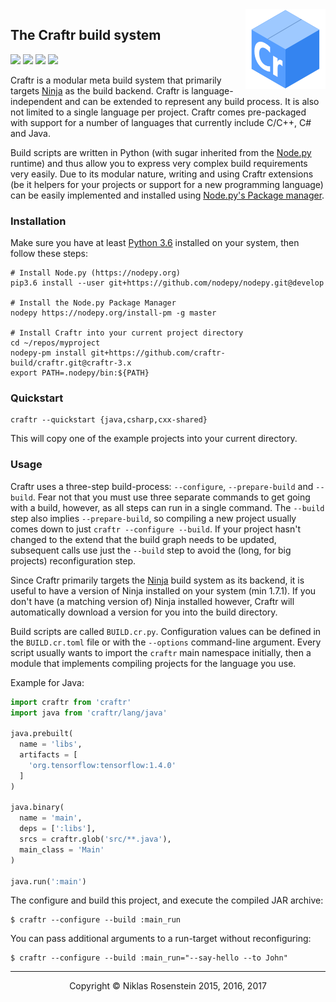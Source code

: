 <img align="right" src=".assets/craftr-logo.png">

## The Craftr build system

<a href="https://opensource.org/licenses/MIT"><img src="https://img.shields.io/badge/license-MIT-yellow.svg?style=flat-square"></a>
<img src="https://img.shields.io/badge/version-3.0.0--dev-blue.svg?style=flat-square"/>
<a href="https://travis-ci.org/craftr-build/craftr"><img src="https://travis-ci.org/craftr-build/craftr.svg?branch=craftr-3.x"></a>
<a href="https://ci.appveyor.com/project/NiklasRosenstein/craftr"><img src="https://ci.appveyor.com/api/projects/status/6v01441cdq0s7mik?svg=true"></a>

  [Ninja]: https://github.com/ninja-build/ninja.git
  [Node.py]: https://github.com/nodepy/nodepy
  [nodepy-pm]: https://github.com/nodepy/nodepy-pm

Craftr is a modular meta build system that primarily targets [Ninja] as the
build backend. Craftr is language-independent and can be extended to represent
any build process. It is also not limited to a single language per project.
Craftr comes pre-packaged with support for a number of languages that currently
include C/C++, C# and Java.

Build scripts are written in Python (with sugar inherited from the [Node.py]
runtime) and thus allow you to express very complex build requirements very
easily. Due to its modular nature, writing and using Craftr extensions (be it
helpers for your projects or support for a new programming language) can be
easily implemented and installed using [Node.py's Package manager][nodepy-pm].

### Installation

Make sure you have at least [Python 3.6](https://www.python.org/downloads/release/python-363/)
installed on your system, then follow these steps:

    # Install Node.py (https://nodepy.org)
    pip3.6 install --user git+https://github.com/nodepy/nodepy.git@develop

    # Install the Node.py Package Manager
    nodepy https://nodepy.org/install-pm -g master

    # Install Craftr into your current project directory
    cd ~/repos/myproject
    nodepy-pm install git+https://github.com/craftr-build/craftr.git@craftr-3.x
    export PATH=.nodepy/bin:${PATH}

### Quickstart

    craftr --quickstart {java,csharp,cxx-shared}

This will copy one of the example projects into your current directory.

### Usage

Craftr uses a three-step build-process: `--configure`, `--prepare-build` and
`--build`. Fear not that you must use three separate commands to get going
with a build, however, as all steps can run in a single command. The `--build`
step also implies `--prepare-build`, so compiling a new project usually comes
down to just `craftr --configure --build`. If your project hasn't changed to
the extend that the build graph needs to be updated, subsequent calls use
just the `--build` step to avoid the (long, for big projects) reconfiguration
step.

Since Craftr primarily targets the [Ninja] build system as its backend, it is
useful to have a version of Ninja installed on your system (min 1.7.1). If you
don't have (a matching version of) Ninja installed however, Craftr will
automatically download a version for you into the build directory.

Build scripts are called `BUILD.cr.py`. Configuration values can be defined
in the `BUILD.cr.toml` file or with the `--options` command-line argument.
Every script usually wants to import the `craftr` main namespace initially,
then a module that implements compiling projects for the language you use.

Example for Java:

```python
import craftr from 'craftr'
import java from 'craftr/lang/java'

java.prebuilt(
  name = 'libs',
  artifacts = [
    'org.tensorflow:tensorflow:1.4.0'
  ]
)

java.binary(
  name = 'main',
  deps = [':libs'],
  srcs = craftr.glob('src/**.java'),
  main_class = 'Main'
)

java.run(':main')
```

The configure and build this project, and execute the compiled JAR archive:

    $ craftr --configure --build :main_run

You can pass additional arguments to a run-target without reconfiguring:

    $ craftr --configure --build :main_run="--say-hello --to John"

---

<p align="center">Copyright &copy; Niklas Rosenstein 2015, 2016, 2017</p>
